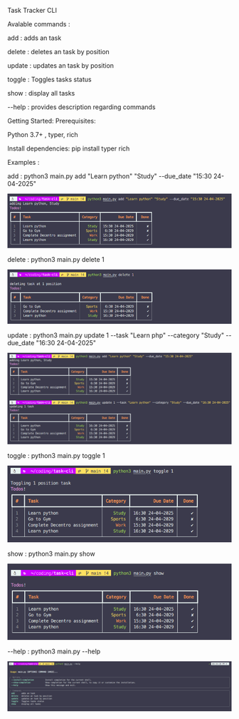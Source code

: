 Task Tracker CLI

Avalable commands :

add : adds an task

delete : deletes an task by position

update : updates an task by position

toggle : Toggles tasks status

show : display all tasks

--help : provides description regarding commands


Getting Started:
Prerequisites:

Python 3.7+ , typer, rich

Install dependencies:
pip install typer rich


Examples :

add : python3 main.py add "Learn python" "Study" --due_date "15:30 24-04-2025"

![CLI Screenshot](https://github.com/CulturalProfessor/task-cli/blob/main/assets/Screenshot%20from%202025-04-24%2016-32-34.png)

delete : python3 main.py delete 1

![CLI Screenshot](https://github.com/CulturalProfessor/task-cli/blob/main/assets/Screenshot%20from%202025-04-24%2016-33-05.png)

update : python3 main.py update 1 --task "Learn php" --category "Study" --due_date "16:30 24-04-2025"

![CLI Screenshot](https://github.com/CulturalProfessor/task-cli/blob/main/assets/Screenshot%20from%202025-04-24%2016-33-32.png)

toggle : python3 main.py toggle 1

![CLI Screenshot](https://github.com/CulturalProfessor/task-cli/blob/main/assets/Screenshot%20from%202025-04-24%2016-34-00.png)

show : python3 main.py show

![CLI Screenshot](https://github.com/CulturalProfessor/task-cli/blob/main/assets/Screenshot%20from%202025-04-24%2016-34-17.png)

--help : python3 main.py --help

![CLI Screenshot](https://github.com/CulturalProfessor/task-cli/blob/main/assets/Screenshot%20from%202025-04-24%2016-34-40.png)
